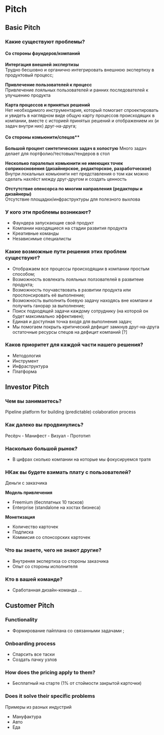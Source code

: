 # Pitch

## Basic Pitch

### Какие существуют проблемы?

#### Со стороны фаундеров/компаний
**Интергация внешней экспертизы**  
Трудно бесшовно и органично интегрировать внешнюю экспертизу в продуктовый процесс;

**Привлечение пользователей к процесс**  
Привлечение лояльных пользователей и ранних последователей к улучшению продукта

**Карта процессов и принятых решений**  
Нет необходимого инструментария, который помогает спроектировать и увидеть в наглядном виде общую карту процессов происходящих в компании, вместе с историей принятых решений и отображением их (и задач внутри них) друг-на-друга;

#### Со стороны комьюнити/спецов**  
**Большой процент синтетических задач в холостую**
Много задач делает для портфолио/тестовых/тендеров в стол

**Несколько паралелых комьюнити не имеющих точек соприкосновения (дизайнерское, редакторское, разработческое)**  
Внутри локальных комьюнити нет представления о том как можно сделать нахлёст между друг-другом и создать ценность

**Отстутствие опенсорса по многим направления (редакторы и дизайнеры)**  
Отсутствие площадки/инфраструктуры для полезного выхлова



### У кого эти проблемы возникают?
- Фаундера запускающие свой продукт
- Компании находящиеся на стадии развития продукта
- Креативные команды
- Независимые специалисты

### Какие возможные пути решения этих проблем существуют?
- Отображаем все процессы происходящии в компании простым способом;
- Возможность вовлекать лояльных ползователей в развитеие продукта;
- Возможность поучавствовать в развитии продукта или проспонсировать её выполнение;
- Возможность выполнить боевую задачу находясь вне компани и получить ганорар за выполнение;
- Поиск подходящей задачи каждому сотруднику (на которой он будет максимально эффективен);
- Единая и доступная точка входя для выполнения задач;
- Мы помогаем покрыть критический дефицит замкнув друг-на-друга остаточные ресурсы спецов на дефицит компаний [?]


### Каков приоритет для каждой части нашего решения?
- Методология
- Инструмент
- Инфраструктура
- Платформа


## Investor Pitch
### Чем вы занимаетесь?
Pipeline platform for building (predictable) colaboration process

### Как далеко вы продвинулись?
Ресёрч - Манифест - Визуал - Прототип

### Насколько большой рынок?
- В цифрах сколько компании на которые мы фокусируемся тратя

### HКак вы будете взимать плату с пользователей?
Деньги с заказчика

**Модель привлечения**
- Freemium (бесплатных 10 тасков)
- Enterprise (standalone на хостах бизнеса)

**Монетизация**
- Количество карточек
- Подписка
- Коммисия со спонсорских карточек

### Что вы знаете, чего не знают другие?
- Внутреняя экспертиза со стороны заказчика
- Опыт со стороны исполнителя

### Кто в вашей команде?
- Сработанная дизайн-команда ...



## Customer Pitch

### Functionality
- Формирование пайплана со связанными задачами ;

### Onboarding process
- Спарсить все таски
- Создать пачку узлов

### How does the pricing apply to them?
- Бесплатный на старте (1% от стоймости закрытой карточки)

### Does it solve their specific problems
Примеры из разных индустрий
- Мануфактура
- Авто
- Еда
